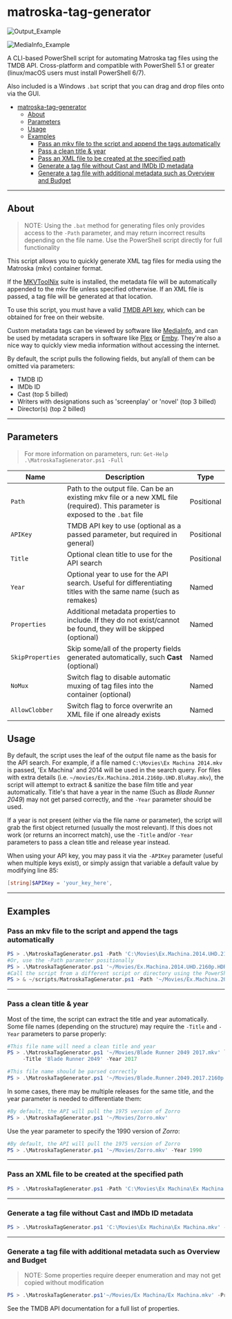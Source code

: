 # matroska-tag-generator

![Output_Example](https://github.com/patrickenfuego/matroska-tag-generator/assets/47511320/ea59ba09-5362-48b6-b37b-016370b39932)

![MediaInfo_Example](https://github.com/patrickenfuego/matroska-tag-generator/assets/47511320/d0d4863c-74ce-403c-9de7-e08f0ef13bfd)

A CLI-based PowerShell script for automating Matroska tag files using the TMDB API. Cross-platform and compatible with PowerShell 5.1 or greater (linux/macOS users must install PowerShell 6/7). 

Also included is a Windows `.bat` script that you can drag and drop files onto via the GUI.

- [matroska-tag-generator](#matroska-tag-generator)
  - [About](#about)
  - [Parameters](#parameters)
  - [Usage](#usage)
  - [Examples](#examples)
    - [Pass an mkv file to the script and append the tags automatically](#pass-an-mkv-file-to-the-script-and-append-the-tags-automatically)
    - [Pass a clean title \& year](#pass-a-clean-title--year)
    - [Pass an XML file to be created at the specified path](#pass-an-xml-file-to-be-created-at-the-specified-path)
    - [Generate a tag file without Cast and IMDb ID metadata](#generate-a-tag-file-without-cast-and-imdb-id-metadata)
    - [Generate a tag file with additional metadata such as Overview and Budget](#generate-a-tag-file-with-additional-metadata-such-as-overview-and-budget)

---

## About

> NOTE: Using the `.bat` method for generating files only provides access to the `-Path` parameter, and may return incorrect results depending on the file name. Use the PowerShell script directly for full functionality

This script allows you to quickly generate XML tag files for media using the Matroska (mkv) container format.

If the [MKVToolNix](https://mkvtoolnix.download/) suite is installed, the metadata file will be automatically appended to the mkv file unless specified otherwise. If an XML file is passed, a tag file will be generated at that location.

To use this script, you must have a valid [TMDB API key](https://www.themoviedb.org/documentation/api), which can be obtained for free on their website.

Custom metadata tags can be viewed by software like [MediaInfo](https://mediaarea.net/en/MediaInfo), and can be used by metadata scrapers in software like [Plex](https://www.plex.tv/) or [Emby](https://emby.media/). They're also a nice way to quickly view media information without accessing the internet.

By default, the script pulls the following fields, but any/all of them can be omitted via parameters:

- TMDB ID
- IMDb ID
- Cast (top 5 billed)
- Writers with designations such as 'screenplay' or 'novel' (top 3 billed)
- Director(s) (top 2 billed)

---

## Parameters

> For more information on parameters, run: `Get-Help .\MatroskaTagGenerator.ps1 -Full`

| Name             | Description                                                                                                                     | Type       |
| ---------------- | ------------------------------------------------------------------------------------------------------------------------------- | ---------- |
| `Path`           | Path to the output file. Can be an existing mkv file or a new XML file (required). This parameter is exposed to the `.bat` file | Positional |
| `APIKey`         | TMDB API key to use (optional as a passed parameter, but required in general)                                                   | Positional |
| `Title`          | Optional clean title to use for the API search                                                                                  | Positional |
| `Year`           | Optional year to use for the API search. Useful for differentiating titles with the same name (such as remakes)                 | Named      |
| `Properties`     | Additional metadata properties to include. If they do not exist/cannot be found, they will be skipped (optional)                | Named      |
| `SkipProperties` | Skip some/all of the property fields generated automatically, such **Cast** (optional)                                          | Named      |
| `NoMux`          | Switch flag to disable automatic muxing of tag files into the container (optional)                                              | Named      |
| `AllowClobber`   | Switch flag to force overwrite an XML file if one already exists                                                                | Named      |

## Usage

By default, the script uses the leaf of the output file name as the basis for the API search. For example, if a file named `C:\Movies\Ex Machina 2014.mkv` is passed, 'Ex Machina' and 2014 will be used in the search query. For files with extra details (i.e. `~/movies/Ex.Machina.2014.2160p.UHD.BluRay.mkv`), the script will attempt to extract & sanitize the base film title and year automatically. Title's that have a year in the name (Such as *Blade Runner 2049*) may not get parsed correctly, and the `-Year` parameter should be used.

If a year is not present (either via the file name or parameter), the script will grab the first object returned (usually the most relevant). If this does not work (or returns an incorrect match), use the `-Title` and/or `-Year` parameters to pass a clean title and release year instead.

When using your API key, you may pass it via the `-APIKey` parameter (useful when multiple keys exist), or simply assign that variable a default value by modifying line 85:

```PowerShell
[string]$APIKey = 'your_key_here',
```

---

## Examples

### Pass an mkv file to the script and append the tags automatically

```PowerShell
PS > .\MatroskaTagGenerator.ps1 -Path 'C:\Movies\Ex.Machina.2014.UHD.2160p.HDR.bluray.mkv'
#Or, use the -Path parameter positionally
PS > .\MatroskaTagGenerator.ps1 '~/Movies/Ex.Machina.2014.UHD.2160p.HDR.bluray.mkv'
#Call the script from a different script or directory using the PowerShell & operator
PS > & ~/scripts/MatroskaTagGenerator.ps1 -Path '~/Movies/Ex.Machina.2014.UHD.2160p.HDR.bluray.mkv'
```

---

### Pass a clean title & year

Most of the time, the script can extract the title and year automatically. Some file names (depending on the structure) may require the `-Title` and `-Year` parameters to parse properly:

```PowerShell
#This file name will need a clean title and year
PS > .\MatroskaTagGenerator.ps1 '~/Movies/Blade Runner 2049 2017.mkv' `
     -Title 'Blade Runner 2049' -Year 2017
```

```PowerShell
#This file name should be parsed correctly
PS > .\MatroskaTagGenerator.ps1 '~/Movies/Blade.Runner.2049.2017.2160p.BluRay.mkv'
```

In some cases, there may be multiple releases for the same title, and the year parameter is needed to differentiate them:

```PowerShell
#By default, the API will pull the 1975 version of Zorro
PS > .\MatroskaTagGenerator.ps1 '~/Movies/Zorro.mkv'
```

Use the year parameter to specify the 1990 version of *Zorro*:

```PowerShell
#By default, the API will pull the 1975 version of Zorro
PS > .\MatroskaTagGenerator.ps1 '~/Movies/Zorro.mkv' -Year 1990
```

---

### Pass an XML file to be created at the specified path

```PowerShell
PS > .\MatroskaTagGenerator.ps1 -Path 'C:\Movies\Ex Machina\Ex Machina.xml'
```

---

### Generate a tag file without Cast and IMDb ID metadata

```PowerShell
PS > .\MatroskaTagGenerator.ps1 'C:\Movies\Ex Machina\Ex Machina.mkv' -SkipProperties Cast, IMDbID
```

---

### Generate a tag file with additional metadata such as Overview and Budget

> NOTE: Some properties require deeper enumeration and may not get copied without modification

```PowerShell
PS > .\MatroskaTagGenerator.ps1'~/Movies/Ex Machina/Ex Machina.mkv' -Properties budget, overview
```

See the TMDB API documentation for a full list of properties.
